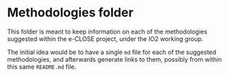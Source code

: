 # Methodologies folder

This folder is meant to keep information on each of the methodologies suggested
within the e-CLOSE project, under the IO2 working group.

The initial idea would be to have a single `md` file for each of the
suggested methodologies, and afterwards generate links to them, possibly
from within this same `README.md` file.

